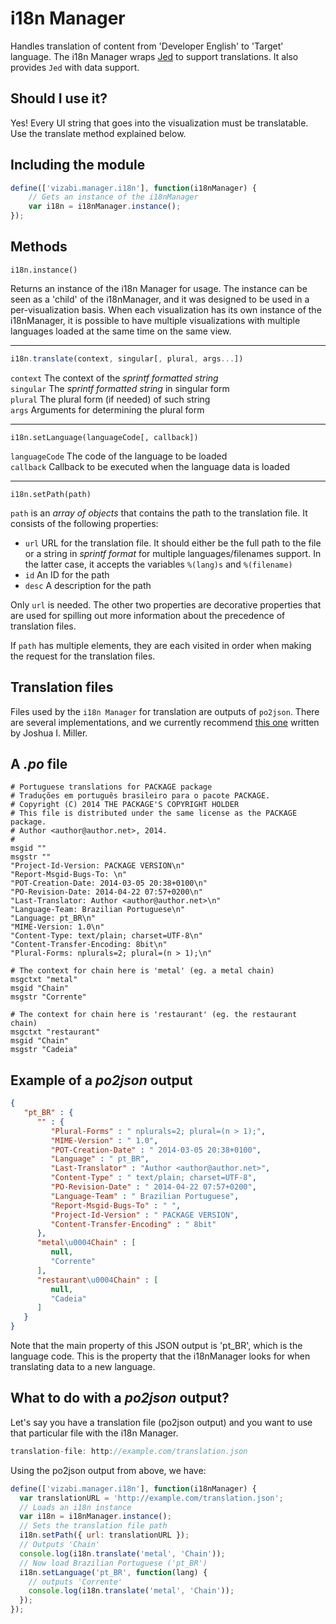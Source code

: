 # i18n Manager

Handles translation of content from 'Developer English' to 'Target' language. The i18n Manager wraps [Jed](http://slexaxton.github.io/Jed/) to support translations. It also provides `Jed` with data support.

## Should I use it?
Yes! Every UI string that goes into the visualization must be translatable. Use the translate method explained below.

## Including the module
```javascript
define(['vizabi.manager.i18n'], function(i18nManager) {
    // Gets an instance of the i18nManager
    var i18n = i18nManager.instance();
});
```

## Methods
```
i18n.instance()
```
Returns an instance of the i18n Manager for usage. The instance can be seen as a 'child' of the i18nManager, and it was designed to be used in a per-visualization basis. When each visualization has its own instance of the i18nManager, it is possible to have multiple visualizations with multiple languages loaded at the same time on the same view.

***

```javascript
i18n.translate(context, singular[, plural, args...])
```
```context``` The context of the _sprintf formatted string_  
```singular``` The _sprintf formatted string_ in singular form  
```plural``` The plural form (if needed) of such string  
```args``` Arguments for determining the plural form 

***

```
i18n.setLanguage(languageCode[, callback])
```
```languageCode``` The code of the language to be loaded  
```callback``` Callback to be executed when the language data is loaded

***

```
i18n.setPath(path)
```
`path` is an _array of objects_ that contains the path to the translation file. It consists of the following properties:  
* `url` URL for the translation file. It should either be the full path to the file or a string in _sprintf format_ for multiple languages/filenames support. In the latter case, it accepts the variables `%(lang)s` and `%(filename)`  
* `id` An ID for the path  
* `desc` A description for the path  

Only `url` is needed. The other two properties are decorative properties that are used for spilling out more information about the precedence of translation files.  

If `path` has multiple elements, they are each visited in order when making the request for the translation files.

## Translation files
Files used by the `i18n Manager` for translation are outputs of `po2json`. There are several implementations, and we currently recommend [this one](http://jsgettext.berlios.de/doc/html/po2json.html) written by Joshua I. Miller.

## A _.po_ file
```po
# Portuguese translations for PACKAGE package
# Traduções em português brasileiro para o pacote PACKAGE.
# Copyright (C) 2014 THE PACKAGE'S COPYRIGHT HOLDER
# This file is distributed under the same license as the PACKAGE package.
# Author <author@author.net>, 2014.
#
msgid ""
msgstr ""
"Project-Id-Version: PACKAGE VERSION\n"
"Report-Msgid-Bugs-To: \n"
"POT-Creation-Date: 2014-03-05 20:38+0100\n"
"PO-Revision-Date: 2014-04-22 07:57+0200\n"
"Last-Translator: Author <author@author.net>\n"
"Language-Team: Brazilian Portuguese\n"
"Language: pt_BR\n"
"MIME-Version: 1.0\n"
"Content-Type: text/plain; charset=UTF-8\n"
"Content-Transfer-Encoding: 8bit\n"
"Plural-Forms: nplurals=2; plural=(n > 1);\n"

# The context for chain here is 'metal' (eg. a metal chain)
msgctxt "metal"
msgid "Chain"
msgstr "Corrente"

# The context for chain here is 'restaurant' (eg. the restaurant chain)
msgctxt "restaurant"
msgid "Chain"
msgstr "Cadeia"
```

## Example of a _po2json_ output
```json
{
   "pt_BR" : {
      "" : {
         "Plural-Forms" : " nplurals=2; plural=(n > 1);",
         "MIME-Version" : " 1.0",
         "POT-Creation-Date" : " 2014-03-05 20:38+0100",
         "Language" : " pt_BR",
         "Last-Translator" : "Author <author@author.net>",
         "Content-Type" : " text/plain; charset=UTF-8",
         "PO-Revision-Date" : " 2014-04-22 07:57+0200",
         "Language-Team" : " Brazilian Portuguese",
         "Report-Msgid-Bugs-To" : " ",
         "Project-Id-Version" : " PACKAGE VERSION",
         "Content-Transfer-Encoding" : " 8bit"
      },
      "metal\u0004Chain" : [
         null,
         "Corrente"
      ],
      "restaurant\u0004Chain" : [
         null,
         "Cadeia"
      ]
   }
}
```

Note that the main property of this JSON output is 'pt_BR', which is the language code. This is the property that the i18nManager looks for when translating data to a new language.

## What to do with a _po2json_ output?
Let's say you have a translation file (po2json output) and you want to use that particular file with the i18n Manager.

```javascript
translation-file: http://example.com/translation.json
```  

Using the po2json output from above, we have:
```javascript
define(['vizabi.manager.i18n'], function(i18nManager) {
  var translationURL = 'http://example.com/translation.json';
  // Loads an i18n instance
  var i18n = i18nManager.instance();
  // Sets the translation file path
  i18n.setPath({ url: translationURL });
  // Outputs 'Chain'
  console.log(i18n.translate('metal', 'Chain'));
  // Now load Brazilian Portuguese ('pt_BR')
  i18n.setLanguage('pt_BR', function(lang) {
    // outputs 'Corrente'
    console.log(i18n.translate('metal', 'Chain')); 
  });
});
```